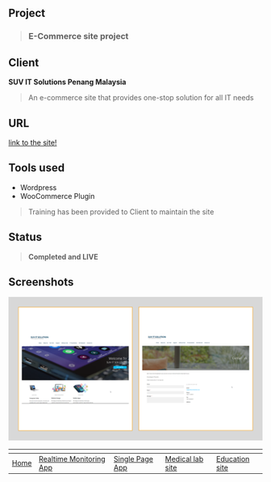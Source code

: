 ## Project
> ### E-Commerce site project

## Client
**SUV IT Solutions Penang Malaysia**

> An e-commerce site that provides one-stop solution for all IT needs

## URL
[link to the site!](http://www.suvitsolution.com/)

## Tools used
* Wordpress
* WooCommerce Plugin

> Training has been provided to Client to maintain the site

## Status
> **Completed and LIVE**


## Screenshots
![](images/suv1.png)


[]()  | []() | []() | []() | []()
------|------| -----|------|----- 
[Home](https://ajaymy.github.io/freelance-projects/) | [Realtime Monitoring App](projects/realtime) | [Single Page App](projects/singlepage) | [Medical lab site](lab) | [Education site](projects/education)

